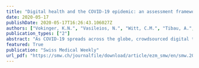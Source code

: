```yaml
---
title: "Digital health and the COVID-19 epidemic: an assessment framework for apps from and epidemiological and legal perspective"
date: 2020-05-17
publishDate: 2020-05-17T16:26:43.106027Z
authors: ["Vokinger, K.N.", "Vasileios, N.", "Witt, C.M.", "Tibau, A.", "Fabrikant, S.I.","von Wyl, V."]
publication_types: ["2"]
abstract: "As COVID-19 spreads across the globe, crowdsourced digital technology harbours the potential to improve surveillance and epidemic control, primarily through increased information coverage, higher information speed, fast case tracking and improved proximity tracing. Targeting those aims, COVID-19-related smartphone and web-based health applications are continuously emerging, leading to a multitude of options, raising ethical and legal challenges and potentially overwhelming end users. Building on an existing trustworthiness checklist for digital health applications, we searched the literature and developed a framework to guide the assessment of smartphone and web-based applications that aim to contribute to controlling the current epidemic or mitigating its effects. It further integrates epidemiological subject knowledge and a legal analysis, outlining the mechanisms through which new applications can support the fight against COVID-19. The resulting framework includes 40 questions across 8 domains on “purpose”, “usability”, “information accuracy”, “organisational attributes / reputation”, “transparency”, “privacy” and “user control / self-determination”. All questions should be primarily answerable from publicly available data, as provided by application manufacturers. The framework aims to guide end users in choosing a transparent, safe and valuable application and suggests a set of information items that developers ideally make available to allow a balanced judgement and facilitate the trustworthiness of their products."
featured: True
publication: "Swiss Medical Weekly"
url_pdf: "https://smw.ch/journalfile/download/article/ezm_smw/en/smw.2020.20282/e359eb6ecb082f7e2facbca2a8b31cc5debec591/smw_2020_20282.pdf/rsrc/jf"
---
```


